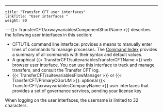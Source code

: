 ---
    title: "Transfer CFT user interfaces"
    linkTitle: "User interfaces "
    weight: 80
---{{< TransferCFT/axwayvariablesComponentShortName  >}} describes the following user
interfaces in this section:

- CFTUTIL command
    line interface: provides a means to manually enter lines of commands to
    manage processes. The [Command Index](command_summary) provides a summary of all commands with their syntax and default values.
- A graphical {{< TransferCFT/suitevariablesTransferCFTName >}} web browser user interface. You can use this interface to track and manage transfers, and consult the Transfer CFT log.
- {{< TransferCFT/suitevariablesFlowManager >}} or {{< TransferCFT/PrimaryCGorUM >}}: optional {{< TransferCFT/axwayvariablesCompanyName >}} user interfaces that provides a set of governance services, pending your license key

When logging on the user interfaces, the username is limited to 32 characters.
